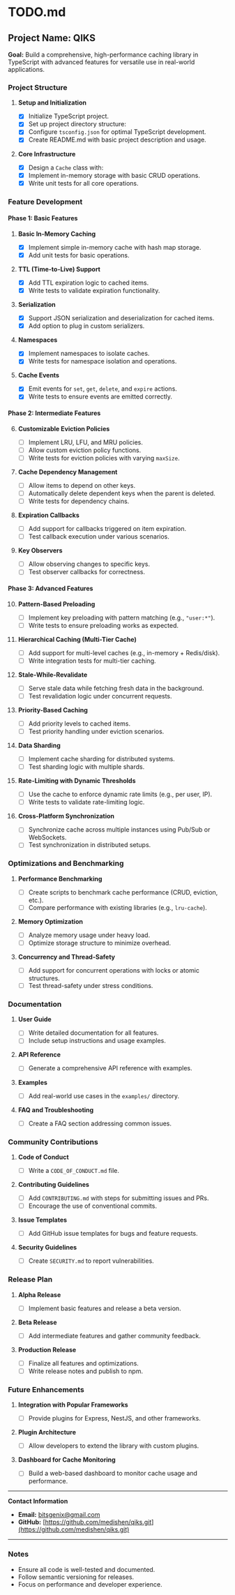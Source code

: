 # TODO.md

## Project Name: QIKS

**Goal:** Build a comprehensive, high-performance caching library in TypeScript with advanced features for versatile use in real-world applications.

### **Project Structure**

1. **Setup and Initialization**

   - [x] Initialize TypeScript project.
   - [x] Set up project directory structure:
   - [x] Configure `tsconfig.json` for optimal TypeScript development.
   - [x] Create README.md with basic project description and usage.

2. **Core Infrastructure**
   - [x] Design a `Cache` class with:
   - [x] Implement in-memory storage with basic CRUD operations.
   - [x] Write unit tests for all core operations.

### **Feature Development**

#### Phase 1: Basic Features

1. **Basic In-Memory Caching**

   - [x] Implement simple in-memory cache with hash map storage.
   - [x] Add unit tests for basic operations.

2. **TTL (Time-to-Live) Support**

   - [x] Add TTL expiration logic to cached items.
   - [x] Write tests to validate expiration functionality.

3. **Serialization**

   - [x] Support JSON serialization and deserialization for cached items.
   - [x] Add option to plug in custom serializers.

4. **Namespaces**

   - [x] Implement namespaces to isolate caches.
   - [x] Write tests for namespace isolation and operations.

5. **Cache Events**
   - [x] Emit events for `set`, `get`, `delete`, and `expire` actions.
   - [x] Write tests to ensure events are emitted correctly.

#### Phase 2: Intermediate Features

6. **Customizable Eviction Policies**

   - [ ] Implement LRU, LFU, and MRU policies.
   - [ ] Allow custom eviction policy functions.
   - [ ] Write tests for eviction policies with varying `maxSize`.

7. **Cache Dependency Management**

   - [ ] Allow items to depend on other keys.
   - [ ] Automatically delete dependent keys when the parent is deleted.
   - [ ] Write tests for dependency chains.

8. **Expiration Callbacks**

   - [ ] Add support for callbacks triggered on item expiration.
   - [ ] Test callback execution under various scenarios.

9. **Key Observers**
   - [ ] Allow observing changes to specific keys.
   - [ ] Test observer callbacks for correctness.

#### Phase 3: Advanced Features

10. **Pattern-Based Preloading**

    - [ ] Implement key preloading with pattern matching (e.g., `"user:*"`).
    - [ ] Write tests to ensure preloading works as expected.

11. **Hierarchical Caching (Multi-Tier Cache)**

    - [ ] Add support for multi-level caches (e.g., in-memory + Redis/disk).
    - [ ] Write integration tests for multi-tier caching.

12. **Stale-While-Revalidate**

    - [ ] Serve stale data while fetching fresh data in the background.
    - [ ] Test revalidation logic under concurrent requests.

13. **Priority-Based Caching**

    - [ ] Add priority levels to cached items.
    - [ ] Test priority handling under eviction scenarios.

14. **Data Sharding**

    - [ ] Implement cache sharding for distributed systems.
    - [ ] Test sharding logic with multiple shards.

15. **Rate-Limiting with Dynamic Thresholds**

    - [ ] Use the cache to enforce dynamic rate limits (e.g., per user, IP).
    - [ ] Write tests to validate rate-limiting logic.

16. **Cross-Platform Synchronization**
    - [ ] Synchronize cache across multiple instances using Pub/Sub or WebSockets.
    - [ ] Test synchronization in distributed setups.

### **Optimizations and Benchmarking**

1. **Performance Benchmarking**

   - [ ] Create scripts to benchmark cache performance (CRUD, eviction, etc.).
   - [ ] Compare performance with existing libraries (e.g., `lru-cache`).

2. **Memory Optimization**

   - [ ] Analyze memory usage under heavy load.
   - [ ] Optimize storage structure to minimize overhead.

3. **Concurrency and Thread-Safety**
   - [ ] Add support for concurrent operations with locks or atomic structures.
   - [ ] Test thread-safety under stress conditions.

### **Documentation**

1. **User Guide**

   - [ ] Write detailed documentation for all features.
   - [ ] Include setup instructions and usage examples.

2. **API Reference**

   - [ ] Generate a comprehensive API reference with examples.

3. **Examples**

   - [ ] Add real-world use cases in the `examples/` directory.

4. **FAQ and Troubleshooting**
   - [ ] Create a FAQ section addressing common issues.

### **Community Contributions**

1. **Code of Conduct**

   - [ ] Write a `CODE_OF_CONDUCT.md` file.

2. **Contributing Guidelines**

   - [ ] Add `CONTRIBUTING.md` with steps for submitting issues and PRs.
   - [ ] Encourage the use of conventional commits.

3. **Issue Templates**

   - [ ] Add GitHub issue templates for bugs and feature requests.

4. **Security Guidelines**
   - [ ] Create `SECURITY.md` to report vulnerabilities.

### **Release Plan**

1. **Alpha Release**

   - [ ] Implement basic features and release a beta version.

2. **Beta Release**

   - [ ] Add intermediate features and gather community feedback.

3. **Production Release**
   - [ ] Finalize all features and optimizations.
   - [ ] Write release notes and publish to npm.

### **Future Enhancements**

1. **Integration with Popular Frameworks**

   - [ ] Provide plugins for Express, NestJS, and other frameworks.

2. **Plugin Architecture**

   - [ ] Allow developers to extend the library with custom plugins.

3. **Dashboard for Cache Monitoring**
   - [ ] Build a web-based dashboard to monitor cache usage and performance.

---

**Contact Information**

- **Email:** bitsgenix@gmail.com
- **GitHub:** [https://github.com/medishen/qiks.git](https://github.com/medishen/qiks.git)

---

### Notes

- Ensure all code is well-tested and documented.
- Follow semantic versioning for releases.
- Focus on performance and developer experience.
